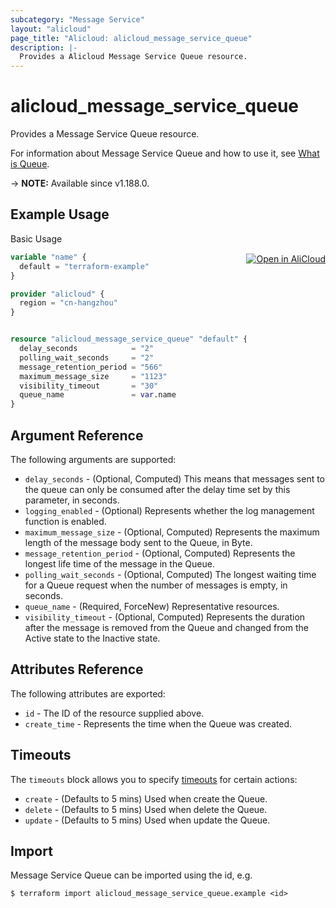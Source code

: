 ```yaml
---
subcategory: "Message Service"
layout: "alicloud"
page_title: "Alicloud: alicloud_message_service_queue"
description: |-
  Provides a Alicloud Message Service Queue resource.
---
```


# alicloud_message_service_queue

Provides a Message Service Queue resource. 

For information about Message Service Queue and how to use it, see [What is Queue](https://www.alibabacloud.com/help/en/message-service/latest/createqueue).

-> **NOTE:** Available since v1.188.0.

## Example Usage
<div class="oics-button" style="float: right;margin: 0 0 -40px 0;">
  <a href="https://api.aliyun.com/api-tools/terraform?resource=alicloud_message_service_queue&exampleId=035c32fa-29c9-0589-56e8-a39bc719314c356e28b3&activeTab=example&spm=docs.r.message_service_queue.0.035c32fa29" target="_blank">
    <img alt="Open in AliCloud" src="https://img.alicdn.com/imgextra/i1/O1CN01hjjqXv1uYUlY56FyX_!!6000000006049-55-tps-254-36.svg" style="max-height: 44px; margin: 32px auto; max-width: 100%;">
  </a>
</div>

Basic Usage

```terraform
variable "name" {
  default = "terraform-example"
}

provider "alicloud" {
  region = "cn-hangzhou"
}


resource "alicloud_message_service_queue" "default" {
  delay_seconds            = "2"
  polling_wait_seconds     = "2"
  message_retention_period = "566"
  maximum_message_size     = "1123"
  visibility_timeout       = "30"
  queue_name               = var.name
}
```

## Argument Reference

The following arguments are supported:
* `delay_seconds` - (Optional, Computed) This means that messages sent to the queue can only be consumed after the delay time set by this parameter, in seconds.
* `logging_enabled` - (Optional) Represents whether the log management function is enabled.
* `maximum_message_size` - (Optional, Computed) Represents the maximum length of the message body sent to the Queue, in Byte.
* `message_retention_period` - (Optional, Computed) Represents the longest life time of the message in the Queue.
* `polling_wait_seconds` - (Optional, Computed) The longest waiting time for a Queue request when the number of messages is empty, in seconds.
* `queue_name` - (Required, ForceNew) Representative resources.
* `visibility_timeout` - (Optional, Computed) Represents the duration after the message is removed from the Queue and changed from the Active state to the Inactive state.

## Attributes Reference

The following attributes are exported:
* `id` - The ID of the resource supplied above.
* `create_time` - Represents the time when the Queue was created.

## Timeouts

The `timeouts` block allows you to specify [timeouts](https://www.terraform.io/docs/configuration-0-11/resources.html#timeouts) for certain actions:
* `create` - (Defaults to 5 mins) Used when create the Queue.
* `delete` - (Defaults to 5 mins) Used when delete the Queue.
* `update` - (Defaults to 5 mins) Used when update the Queue.

## Import

Message Service Queue can be imported using the id, e.g.

```shell
$ terraform import alicloud_message_service_queue.example <id>
```